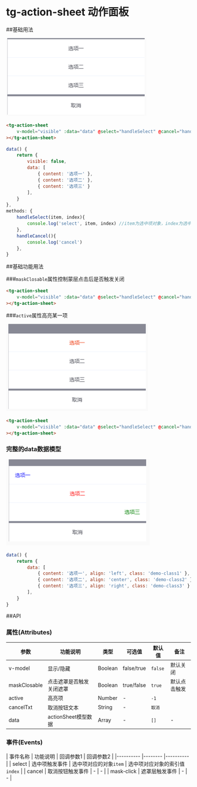 # tg-action-sheet 动作面板

##基础用法

![基础用法](../static/mobile/actionsheet/action-sheet.png)

```html
<tg-action-sheet
	v-model="visible" :data="data" @select="handleSelect" @cancel="handleCancel"
></tg-action-sheet>
```
```js
data() {
	return {
		visible: false,
		data: [
			{ content: '选项一' },
			{ content: '选项二' },
			{ content: '选项三' }
		],
	}
},
methods: {
	handleSelect(item, index){
		console.log('select', item, index) //item为选中项对象，index为选中项索引值
	},
	handleCancel(){
		console.log('cancel')
	},
}
```

##基础功能用法

###`maskClosable`属性控制蒙层点击后是否触发关闭

```html
<tg-action-sheet
	v-model="visible" :data="data" @select="handleSelect" @cancel="handleCancel" :maskClosable="false"
></tg-action-sheet>
```
###`active`属性高亮某一项

![active高亮项](../static/mobile/actionsheet/actionSheet_active.png)

```html
<tg-action-sheet
	v-model="visible" :data="data" @select="handleSelect" @cancel="handleCancel" :active="0"
></tg-action-sheet>
```
### 完整的data数据模型

![data数据格式](../static/mobile/actionsheet/actionSheet_data.png)

```js
data() {
	return {
		data: [
			{ content: '选项一', align: 'left', class: 'demo-class1' },
			{ content: '选项二', align: 'center', class: 'demo-class2' },
			{ content: '选项三', align: 'right', class: 'demo-class3' }
		],
	}
}
```

##API

### 属性(Attributes)

| 参数 | 功能说明 | 类型 | 可选值 | 默认值 | 备注 |
|------|-------|---------|-------|--------|--------|
| v-model | 显示/隐藏 | Boolean | false/true | `false` | 默认关闭 |
| maskClosable | 点击遮罩是否触发关闭遮罩 | Boolean | true/false | `true` | 默认点击触发 |
| active | 高亮项 | Number | - | `-1` |  |
| cancelTxt | 取消按钮文本 | String | - | `取消` |   |
| data | actionSheet模型数据 | Array | - | `[]` | - |

### 事件(Events)
| 事件名称 | 功能说明 | 回调参数1 | 回调参数2 |
|---------- |-------- |---------- |
| select  | 选中项触发事件 | 选中项对应的对象`item` | 选中项对应对象的索引值`index` |
| cancel  | 取消按钮触发事件 | - | - |
| mask-click  | 遮罩层触发事件 | - | - |